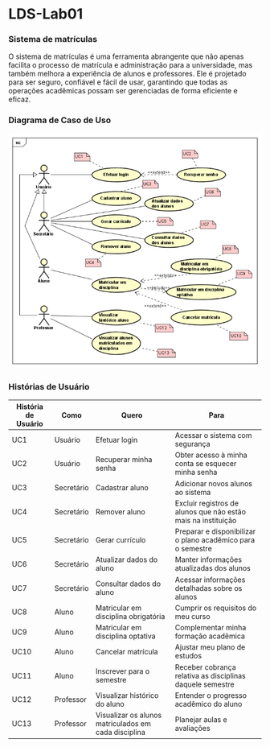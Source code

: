 # LDS-Lab01

### Sistema de matrículas

O sistema de matrículas é uma ferramenta abrangente que não apenas facilita o processo de matrícula e administração para a universidade, mas também melhora a experiência de alunos e professores. Ele é projetado para ser seguro, confiável e fácil de usar, garantindo que todas as operações acadêmicas possam ser gerenciadas de forma eficiente e eficaz.



### Diagrama de Caso de Uso
![User Case](./imagens/UserCaseDiagramMatricula.png)



### Histórias de Usuário
| **História de Usuário** | **Como**        | **Quero**                               | **Para**                                       |
|-------------------------|-----------------|-----------------------------------------|------------------------------------------------|
| UC1                     | Usuário         | Efetuar login                           | Acessar o sistema com segurança                |
| UC2                     | Usuário         | Recuperar minha senha                   | Obter acesso à minha conta se esquecer minha senha |
| UC3                     | Secretário      | Cadastrar aluno                         | Adicionar novos alunos ao sistema              |
| UC4                     | Secretário      | Remover aluno                           | Excluir registros de alunos que não estão mais na instituição |
| UC5                     | Secretário      | Gerar currículo                         | Preparar e disponibilizar o plano acadêmico para o semestre |
| UC6                     | Secretário      | Atualizar dados do aluno                | Manter informações atualizadas dos alunos      |
| UC7                     | Secretário      | Consultar dados do aluno                | Acessar informações detalhadas sobre os alunos |
| UC8                     | Aluno           | Matricular em disciplina obrigatória    | Cumprir os requisitos do meu curso             |
| UC9                     | Aluno           | Matricular em disciplina optativa       | Complementar minha formação acadêmica          |
| UC10                    | Aluno           | Cancelar matrícula                       | Ajustar meu plano de estudos                   |
| UC11                    | Aluno           | Inscrever para o semestre                |Receber cobrança relativa as disciplinas daquele semestre|
| UC12                    | Professor       | Visualizar histórico do aluno            | Entender o progresso acadêmico do aluno        |
| UC13                    | Professor       | Visualizar os alunos matriculados em cada disciplina | Planejar aulas e avaliações                  |
